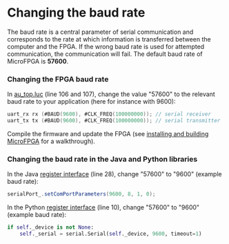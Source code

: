# Changing the baud rate

The baud rate is a central parameter of serial communication and corresponds to the rate at which information is transferred between the computer and the FPGA. If the wrong baud rate is used for attempted communication, the communication will fail. The default baud rate of MicroFPGA is **57600**. 

### Changing the FPGA baud rate

In [au_top.luc](https://github.com/mufpga/MicroFPGA/blob/7908fc16b8069504b6fcd9e3213126e55c3c6d61/Au%2B/source/au_plus_top.luc#L106) (line 106 and 107), change the value "57600" to the relevant baud rate to your application (here for instance with 9600):

```verilog
uart_rx rx (#BAUD(9600), #CLK_FREQ(100000000)); // serial receiver
uart_tx tx (#BAUD(9600), #CLK_FREQ(100000000)); // serial transmitter
```

Compile the firmware and update the FPGA (see [installing and building MicroFPGA](2_installing_microfpga.md) for a walkthrough).

### Changing the baud rate in the Java and Python libraries

In the Java [register interface](https://github.com/mufpga/MicroFPGA-java/blob/766051054e9982a18474cf43dd8a4cfb13994a76/src/main/java/de/embl/rieslab/microfpga/regint/RegisterInterface.java#L28) (line 28), change "57600" to "9600" (example baud rate):

```java
serialPort_.setComPortParameters(9600, 8, 1, 0);
```

In the Python [register interface](https://github.com/mufpga/MicroFPGA-py/blob/2f455be3fdba87c680d4ca336b69d2ad7faa5268/microfpga/regint.py#L10) (line 10), change "57600" to "9600" (example baud rate):

```python
if self._device is not None:
	self._serial = serial.Serial(self._device, 9600, timeout=1)
```

